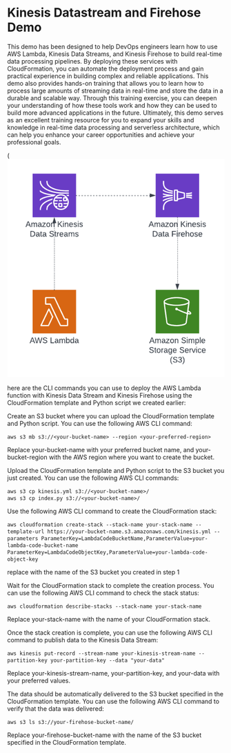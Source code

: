 
# Kinesis Datastream and Firehose Demo

This demo has been designed to help DevOps engineers learn how to use AWS Lambda, Kinesis Data Streams, and Kinesis Firehose to build real-time data processing pipelines. By deploying these services with CloudFormation, you can automate the deployment process and gain practical experience in building complex and reliable applications. This demo also provides hands-on training that allows you to learn how to process large amounts of streaming data in real-time and store the data in a durable and scalable way. Through this training exercise, you can deepen your understanding of how these tools work and how they can be used to build more advanced applications in the future. Ultimately, this demo serves as an excellent training resource for you to expand your skills and knowledge in real-time data processing and serverless architecture, which can help you enhance your career opportunities and achieve your professional goals.

(![Diagram](images/diagram.png)

here are the CLI commands you can use to deploy the AWS Lambda function with Kinesis Data Stream and Kinesis Firehose using the CloudFormation template and Python script we created earlier:

Create an S3 bucket where you can upload the CloudFormation template and Python script. You can use the following AWS CLI command:

```
aws s3 mb s3://<your-bucket-name> --region <your-preferred-region>
```
Replace your-bucket-name with your preferred bucket name, and your-bucket-region with the AWS region where you want to create the bucket.

Upload the CloudFormation template and Python script to the S3 bucket you just created. You can use the following AWS CLI commands:

```
aws s3 cp kinesis.yml s3://<your-bucket-name>/
aws s3 cp index.py s3://<your-bucket-name>/
```

Use the following AWS CLI command to create the CloudFormation stack:

```
aws cloudformation create-stack --stack-name your-stack-name --template-url https://your-bucket-name.s3.amazonaws.com/kinesis.yml --parameters ParameterKey=LambdaCodeBucketName,ParameterValue=your-lambda-code-bucket-name ParameterKey=LambdaCodeObjectKey,ParameterValue=your-lambda-code-object-key
```
replace <your-bucket-name> with the name of the S3 bucket you created in step 1

Wait for the CloudFormation stack to complete the creation process. You can use the following AWS CLI command to check the stack status:

```
aws cloudformation describe-stacks --stack-name your-stack-name
```
Replace your-stack-name with the name of your CloudFormation stack.

Once the stack creation is complete, you can use the following AWS CLI command to publish data to the Kinesis Data Stream:

```
aws kinesis put-record --stream-name your-kinesis-stream-name --partition-key your-partition-key --data "your-data"
```
Replace your-kinesis-stream-name, your-partition-key, and your-data with your preferred values.

The data should be automatically delivered to the S3 bucket specified in the CloudFormation template. You can use the following AWS CLI command to verify that the data was delivered:
```
aws s3 ls s3://your-firehose-bucket-name/
```
Replace your-firehose-bucket-name with the name of the S3 bucket specified in the CloudFormation template.